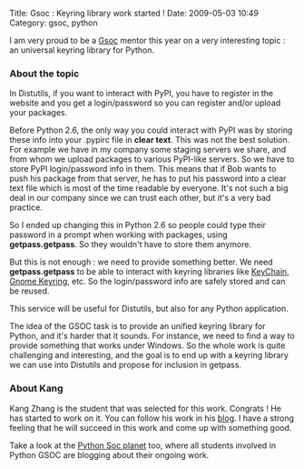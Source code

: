 Title: Gsoc : Keyring library work started !
Date: 2009-05-03 10:49
Category: gsoc, python

I am very proud to be a [Gsoc][] mentor this year on a very interesting
topic : an universal keyring library for Python.   
### About the topic

  
In Distutils, if you want to interact with PyPI, you have to register
in the website and you get a login/password so you can register and/or
upload your packages.   
  
Before Python 2.6, the only way you could interact with PyPI was by
storing these info into your .pypirc file in **clear text**. This was
not the best solution. For example we have in my company some staging
servers we share, and from whom we upload packages to various PyPI-like
servers. So we have to store PyPI login/password info in them. This
means that if Bob wants to push his package from that server, he has to
put his password into a clear text file which is most of the time
readable by everyone. It's not such a big deal in our company since we
can trust each other, but it's a very bad practice.   
  
So I ended up changing this in Python 2.6 so people could type their
password in a prompt when working with packages, using
**getpass.getpass**. So they wouldn't have to store them anymore.   
  
But this is not enough : we need to provide something better. We need
**getpass.getpass** to be able to interact with keyring libraries like
[KeyChain][], [Gnome Keyring][], etc. So the login/password info are
safely stored and can be reused.   
  
This service will be useful for Distutils, but also for any Python
application.   
  
The idea of the GSOC task is to provide an unified keyring library for
Python, and it's harder that it sounds. For instance, we need to find a
way to provide something that works under Windows. So the whole work is
quite challenging and interesting, and the goal is to end up with a
keyring library we can use into Distutils and propose for inclusion in
getpass.   
### About Kang

  
Kang Zhang is the student that was selected for this work. Congrats !
He has started to work on it. You can follow his work in his [blog][]. I
have a strong feeling that he will succeed in this work and come up with
something good.   
  
Take a look at the [Python Soc planet][] too, where all students
involved in Python GSOC are blogging about their ongoing work.

  [Gsoc]: http://socghop.appspot.com/org/home/google/gsoc2009/python
  [KeyChain]: http://en.wikipedia.org/wiki/Keychain_(Mac_OS)
  [Gnome Keyring]: http://en.wikipedia.org/wiki/GNOME_Keyring
  [blog]: http://kangzhang-en.blogspot.com/
  [Python Soc planet]: http://soc.python.org/
